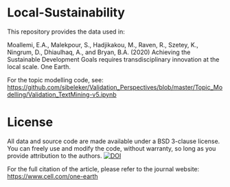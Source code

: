 # Local-Sustainability
This repository provides the data used in: 

Moallemi, E.A., Malekpour, S., Hadjikakou, M., Raven, R., Szetey, K., Ningrum, D., Dhiaulhaq, A., and Bryan, B.A. (2020) Achieving the Sustainable Development Goals requires transdisciplinary innovation at the local scale. One Earth.


For the topic modelling code, see: https://github.com/sibeleker/Validation_Perspectives/blob/master/Topic_Modelling/Validation_TextMining-v5.ipynb


# License
All data and source code are made available under a BSD 3-clause license. You can freely use and modify the code, without warranty, so long as you provide attribution to the authors. [![DOI](https://zenodo.org/badge/227760843.svg)](https://zenodo.org/badge/latestdoi/227760843)

For the full citation of the article, please refer to the journal website: https://www.cell.com/one-earth
